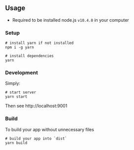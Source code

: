 ## Usage

- Required to be installed node.js `v10.4.0` in your computer

### Setup

```
# install yarn if not installed
npm i -g yarn

# install dependencies
yarn
```

### Development

Simply:

```
# start server
yarn start
```

Then see http://localhost:9001

### Build

To build your app without unnecessary files

```
# build your app into `dist`
yarn build
```
